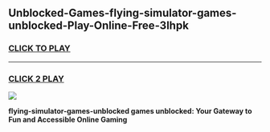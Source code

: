 
## Unblocked-Games-flying-simulator-games-unblocked-Play-Online-Free-3lhpk
<h3>
<a href="https://premium76.site?title=flying-simulator-games-unblocked&ref=26A">CLICK TO PLAY</a></h3>
<hr>

<h3>
<a href="https://premium76.site?title=flying-simulator-games-unblocked&ref=26A">CLICK 2 PLAY</a>
  
</h3>

<a href="https://premium76.site?title=flying-simulator-games-unblocked&ref=26A"><img src="https://clearcache.store/games.png"></a>


**flying-simulator-games-unblocked games unblocked: Your Gateway to Fun and Accessible Online Gaming**
